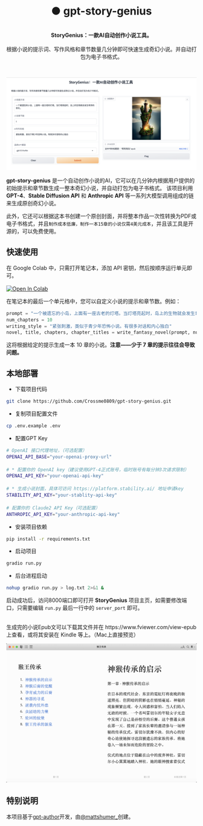 <h1 align="center">● gpt-story-genius</h1>

<p align="center">
    <br>
    <b>StoryGenius：一款AI自动创作小说工具。</b><br><br>
    根据小说的提示词、写作风格和章节数量几分钟即可快速生成奇幻小说。并自动打包为电子书格式。<br>
</p>
<br>

![poster](https://github.com/Crossme0809/frenzy_repo/blob/main/assets/story_genius.png)
<br>


**gpt-story-genius** 是一个自动创作小说的AI，它可以在几分钟内根据用户提供的初始提示和章节数生成一整本奇幻小说，并自动打包为电子书格式。
该项目利用 **GPT-4**、**Stable Diffusion API** 和 **Anthropic API** 等一系列大模型调用组成的链来生成原创奇幻小说。<br>

此外，它还可以根据这本书创建一个原创封面，并将整本作品一次性转换为PDF或电子书格式，并且`制作成本低廉，制作一本15章的小说仅需4美元成本`，并且该工具是开源的，可以免费使用。
<br>

## 快速使用

在 Google Colab 中，只需打开笔记本，添加 API 密钥，然后按顺序运行单元即可。 </br></br>
[![Open In Colab](https://colab.research.google.com/assets/colab-badge.svg)](https://colab.research.google.com/github/Crossme0809/frenzyTechAI/blob/main/gpt-author/gpt_author_v2.ipynb)

在笔记本的最后一个单元格中，您可以自定义小说的提示和章节数。例如：

```python
prompt = "一个被遗忘的小岛，上面有一座古老的灯塔。当灯塔亮起时，岛上的生物就会发生奇异的变化。"
num_chapters = 10
writing_style = "紧张刺激，类似于青少年恐怖小说。有很多对话和内心独白"
novel, title, chapters, chapter_titles = write_fantasy_novel(prompt, num_chapters, writing_style)
```

这将根据给定的提示生成一本 10 章的小说。**注意——少于 7 章的提示往往会导致问题。**

## 本地部署

- 下载项目代码
```bash
git clone https://github.com/Crossme0809/gpt-story-genius.git
```

- 复制项目配置文件
```bash
cp .env.example .env
```

- 配置GPT Key
```bash
# OpenAI 接口代理地址，（可选配置）
OPENAI_API_BASE="your-openai-proxy-url"

# * 配置你的 OpenAI key（建议使用GPT-4正式账号，临时账号有每分钟3次请求限制）
OPENAI_API_KEY="your-openai-api-key"

# * 生成小说封面，具体可访问 https://platform.stability.ai/ 地址申请key
STABILITY_API_KEY="your-stablity-api-key"

# 配置你的 Claude2 API Key（可选配置）
ANTHROPIC_API_KEY="your-anthropic-api-key"
```

- 安装项目依赖
```bash
pip install -r requirements.txt
```

- 启动项目
```bash
gradio run.py
```

- 后台进程启动
```bash
nohup gradio run.py > log.txt 2>&1 &
```

启动成功后，访问8000端口即可打开 **StoryGenius** 项目主页，如需要修改端口，只需要编辑 `run.py` 最后一行中的 `server_port` 即可。
<br><br>
<p>生成完的小说Epub文可以下载其文件并在 https://www.fviewer.com/view-epub 上查看，或将其安装在 Kindle 等上。（Mac上直接预览）</p>

![poster](https://github.com/Crossme0809/frenzy_repo/blob/main/assets/novel_epub.png)

## 特别说明

本项目基于[gpt-author](https://github.com/mshumer/gpt-author)开发，由[@mattshumer_](https://twitter.com/mattshumer_)创建。

